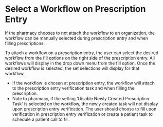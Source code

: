 # Select a Workflow on Prescription Entry

If the pharmacy chooses to not attach the workflow to an organization, the workflow can be manually selected during prescription entry and when filling prescriptions.

To attach a workflow on a prescription entry, the user can select the desired workflow from the fill options on the right side of the prescription entry. All workflows will display in the drop down menu from the fill option. Once the desired workflow is selected, the set selections will display for that workflow.

* If the workflow is chosen at prescription entry, the workflow will attach to the prescription entry verification task and when filling the prescription.
* Note to pharmacy, if the setting 'Disable Newly Created Prescription Task' is selected on the workflow, the newly created task will not display upon prescription entry verification. The user should choose to fill upon verification in prescription entry verification or create a patient task to schedule a patient call to fill.

<div><figure><img src="../../../../.gitbook/assets/Screenshot 2024-12-04 at 9.19.48 AM.png" alt=""><figcaption></figcaption></figure> <figure><img src="../../../../.gitbook/assets/Screenshot 2024-12-04 at 9.19.57 AM.png" alt=""><figcaption></figcaption></figure></div>

